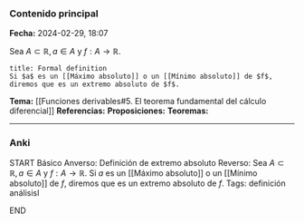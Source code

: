 ### Contenido principal

**Fecha:** 2024-02-29, 18:07

Sea $A \subset \mathbb R, a \in A$ y $f: A \to \mathbb R$.

```ad-formal
title: Formal definition
Si $a$ es un [[Máximo absoluto]] o un [[Mínimo absoluto]] de $f$, diremos que es un extremo absoluto de $f$.
```

**Tema:** [[Funciones derivables#5. El teorema fundamental del cálculo diferencial]]
**Referencias:** 
**Proposiciones:**
**Teoremas:**

---
### Anki

START
Básico
Anverso: Definición de extremo absoluto
Reverso: Sea $A \subset \mathbb R, a \in A$ y $f: A \to \mathbb R$. Si $a$ es un [[Máximo absoluto]] o un [[Mínimo absoluto]] de $f$, diremos que es un extremo absoluto de $f$.
Tags: definición análisisI
<!--ID: 1709231331246-->
END